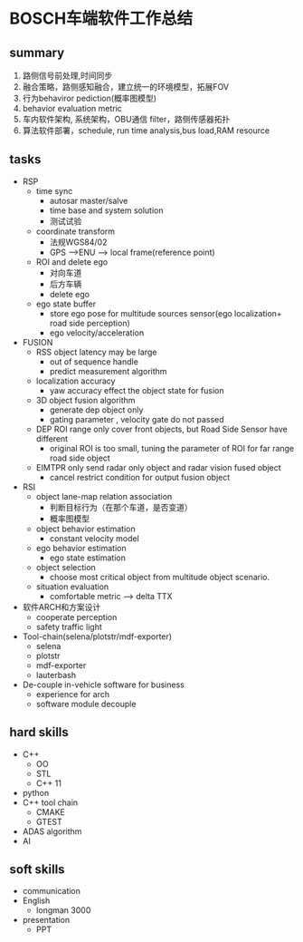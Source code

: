 # BOSCH车端软件工作总结
## summary
1. 路侧信号前处理,时间同步
2. 融合策略，路侧感知融合，建立统一的环境模型，拓展FOV
3. 行为behaviror pediction(概率图模型) 
4. behavior evaluation metric
5. 车内软件架构, 系统架构，OBU通信 filter，路侧传感器拓扑
6. 算法软件部署，schedule, run time analysis,bus load,RAM resource
   
## tasks
- RSP
    - time sync
        - autosar master/salve
        - time base and system solution
        - 测试试验
    - coordinate transform
        - 法规WGS84/02 
        - GPS -->ENU --> local frame(reference point)
    - ROI and delete ego
        - 对向车道
        - 后方车辆
        - delete ego
    - ego state buffer
        - store ego pose for multitude sources sensor(ego localization+ road side perception)
        - ego velocity/acceleration
- FUSION 
    - RSS object latency may be large
        - out of sequence handle
        - predict measurement algorithm
    - localization accuracy
        - yaw accuracy effect the object state for fusion
    - 3D object fusion algorithm
        - generate dep object only
        - gating parameter , velocity gate do not passed
    - DEP ROI range only cover front objects, but Road Side Sensor have different 
        - original ROI is too small, tuning the parameter of ROI for far range road side object
    - EIMTPR only send radar only object and radar vision fused object 
        - cancel restrict condition for output fusion object
- RSI
    - object lane-map relation association
        - 判断目标行为（在那个车道，是否变道）
        - 概率图模型
    - object behavior estimation
        - constant velocity model
    - ego behavior estimation
        - ego state estimation
    - object selection
        - choose most critical object from multitude object scenario.
    - situation evaluation
        - comfortable metric --> delta TTX
- 软件ARCH和方案设计
    - cooperate perception 
    - safety traffic light
- Tool-chain(selena/plotstr/mdf-exporter)
    - selena
    - plotstr
    - mdf-exporter
    - lauterbash
- De-couple in-vehicle software for business
    - experience for arch
    - software module decouple


## hard skills
- C++
  - OO
  - STL
  - C++ 11
- python
- C++ tool chain
  - CMAKE
  - GTEST
- ADAS algorithm
- AI


## soft skills
- communication
- English
  - longman 3000
- presentation
  - PPT